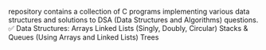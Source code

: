 repository contains a collection of C programs implementing various data structures and solutions to DSA (Data Structures and Algorithms) questions.
✅ Data Structures:
Arrays
Linked Lists (Singly, Doubly, Circular)
Stacks & Queues (Using Arrays and Linked Lists)
Trees 
